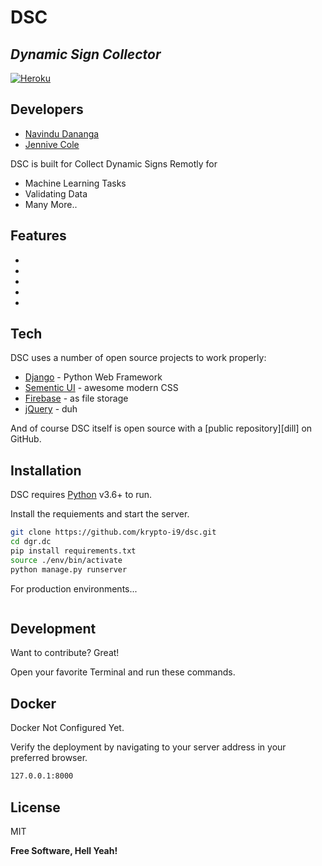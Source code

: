 # DSC

## _Dynamic Sign Collector_

[![Heroku](https://img.shields.io/static/v1?message=heroku&logo=Heroku&labelColor=FFF&color=430098&logoColor=430098&style=for-the-badge&label=%20)](https://dgrdc.herokuapp.com)

## Developers

- [Navindu Dananga]
- [Jennive Cole]

DSC is built for Collect Dynamic Signs Remotly for

- Machine Learning Tasks
- Validating Data
- Many More..

## Features

-
-
-
-
-

## Tech

DSC uses a number of open source projects to work properly:

- [Django] - Python Web Framework
- [Sementic UI] - awesome modern CSS
- [Firebase] - as file storage
- [jQuery] - duh

And of course DSC itself is open source with a [public repository][dill]
on GitHub.

## Installation

DSC requires [Python](https://python.org/) v3.6+ to run.

Install the requiements and start the server.

```sh
git clone https://github.com/krypto-i9/dsc.git
cd dgr.dc
pip install requirements.txt
source ./env/bin/activate
python manage.py runserver
```

For production environments...

```sh

```

## Development

Want to contribute? Great!

Open your favorite Terminal and run these commands.

## Docker

Docker Not Configured Yet.

Verify the deployment by navigating to your server address in
your preferred browser.

```sh
127.0.0.1:8000
```

## License

MIT

**Free Software, Hell Yeah!**

[//]: # "These are reference links used in the body of this note and get stripped out when the markdown processor does its job. There is no need to format nicely because it shouldn't be seen. Thanks SO - http://stackoverflow.com/questions/4823468/store-comments-in-markdown-syntax"
[dsc]: https://github.com/krypto-i9/dgr.dc
[git-repo-url]: https://github.com/krypto-i9/dgr.dc.git
[john gruber]: http://daringfireball.net
[python]: https://python.org/
[django]: https://www.djangoproject.com/
[sementic ui]: https://semantic-ui.com/
[firebase]: https://firebase.com/
[jquery]: https://jquery.com
[@nav_i9]: https://twitter.com/nav_i9
[navindu dananga]: https://www.linkedin.com/in/navindu-dananga/
[jennive cole]: https://www.linkedin.com/in/jennive-cole/
